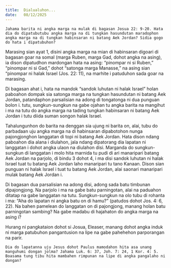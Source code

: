 ```yaml
---
title:  Dialualuhon...
date:   08/12/2025
---
```


`Jahama barita ni angka marga na mulak di bagasan Josua 22: 9-20. Hata dia do dipatubutubu angka marga na di tungkan hasundutan maradophon angka marga na di tungkan habinsaran ni batang Aek Jordan? Sidia gogo do hata i dipatubuhon?`

Marasing sian ayat 1, disini angka marga na mian di habinsaran digoari di bagasan goar na somal (marga Ruben, marga Gad, dohot angka na asing), ia dison dipatudhon mardongan hata na asing: “pinompar ni si Ruben,” “pinompar ni si Gad,” dohot “satonga marga Manasse,” na asing sian “pinompar ni halak Israel (Jos. 22: 11), na marhite i patuduhon sada goar na marasing.

Di bagasan ahat i, hata na mandok “sandok luhutan ni halak Israel” holan paboahon dompak sia satonga marga na tungkan hasundutan ni batang Aek Jordan, patandaphon parsalisian na adong di tongatonga ni dua punguan bolon i. tutu, sungkun-sungkun na gabe ojahan tu angka barita na mangihut i ma na tutu do angka marga na tading tungkan habinsaran ni batang Aek Jordan i tutu diida suman songon halak Israel.

Tahalungunhon do barita na denggan sia ujung ni barita on, alai, tubu do parbadaan uju angka marga na di habinsaran dipabotohon nunga pajongjonghon langgatan di topi ni batang Aek Jordan. Hata dison ndang paboahon dia alana i diulahon, jala ndang dipatorang dia lapatan ni langgatan i dohot angka ulaon na diulahon disi. Marganda do sungkun-sungkun di langgatan i molo hita marnida tu pudi di ari manaripari batang Aek Jordan na parjolo, di bindu 3 dohot 4, i ma disi sandok luhutan ni halak Israel tuat tu batang Aek Jordan laho manaripari tu tano Kanaan. Dison sian punguan ni halak Israel i tuat tu batang Aek Jordan, alai saonari manaripari mulak batang Aek Jordan i.

Di bagasan dua parsalisian na adong disi, adong sada batu timbunan dipajongjong. Na parjolo i ma na gabe batu parningotan, alai na paduahon ditatap na gabe langgatan na tutu. Sungkun-sungkun na olo tubu di rohanta i ma: “Aha do lapatan ni angka batu on di hamu?” (patudos dohot Jos. 4: 6, 22). Na bahen pamelean do langgatan on di pajongjong, manang holan batu parningotan sambing? Na gabe madabu di hajahaton do angka marga na asing i?

Hurang ni pangkataion dohot si Josua, Eleaser, manang dohot angka induk ni marga patubuhon pangantusion na lipe na gabe pahehehon parporangan na parir.

`Dia do lapatanna uju Jesus dohot Paulus mamodahon hita asa unang manguhumi dongan jolma? Jahama Luk. 6: 37, Joh. 7: 24, 1 Kor. 4: 5. Boasama tung tibu hita mambahen rimpunan na lipe di angka pangalaho ni dongan?`